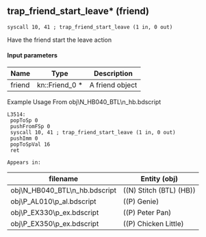 ## trap_friend_start_leave* (friend)

`syscall 10, 41 ; trap_friend_start_leave (1 in, 0 out)`

Have the friend start the leave action

#### Input parameters
| Name | Type | Description
|------|------|------------
| friend   | kn::Friend_0 *   | A friend object


Example Usage From obj\N_HB040_BTL\n_hb.bdscript
```plaintext
L3514:
 popToSp 0
 pushFromFSp 0
 syscall 10, 41 ; trap_friend_start_leave (1 in, 0 out)
 pushImm 0
 popToSpVal 16
 ret
```





	Appears in:
| filename | Entity (obj)
|----------|-------------
| obj\N_HB040_BTL\n_hb.bdscript       | ((N) Stitch (BTL) (HB))          
| obj\P_AL010\p_al.bdscript       | ((P) Genie)          
| obj\P_EX330\p_ex.bdscript       | ((P) Peter Pan)          
| obj\P_EX350\p_ex.bdscript       | ((P) Chicken Little)          



